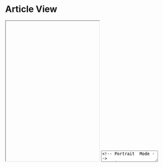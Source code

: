 # Article View

<iframe class="code-preview" height="450px"></iframe>
<textarea class="code-editor" name="code">
<!-- Portrait  Mode -->
<section class="articleview">
    <article class="articleview-item">
      <header class="articleview-item-figure">
        <a href="#">
          <img src="assets/images/thumb.png" alt="Article Image">
        </a>
      </header>
      <div class="articleview-item-body">
        <section class="articleview-item-text">
          <a href="#">
            <h3>Interdum urna egestas scelerisque</h3>
            <p>Curabitur tincidunt interdum urna egestas scelerisque. Cras at metus sed lorem eleifend tincidunt nec eu odio. Mauris quis turpis id sapien hendrerit pellentesque vel id leo. Vivamus vitae nibh dolor.</p>
          </a>
        </section>
        <footer class="articleview-item-footer">
          <a href="#" class="button">
            Read More
          </a>
        </footer>
      </div>
    </article>
    <article class="articleview-item">
      <header class="articleview-item-figure">
        <a href="#">
          <img src="assets/images/thumb.png" alt="Article Image">
        </a>
      </header>
      <div class="articleview-item-body">
        <section class="articleview-item-text">
          <a href="#">
            <h3>Interdum urna egestas scelerisque</h3>
            <p>Curabitur tincidunt interdum urna egestas scelerisque. Cras at metus sed lorem eleifend tincidunt nec eu odio. Mauris quis turpis id sapien hendrerit pellentesque vel id leo. Vivamus vitae nibh dolor.</p>
          </a>
        </section>
        <footer class="articleview-item-footer">
          <a href="#" class="button">
            Read More
          </a>
        </footer>
      </div>
    </article>
</section>

<!-- Landscape  Mode -->
<section class="articleview">
    <article class="articleview-item land">
      <header class="articleview-item-figure">
        <a href="#">
          <img src="assets/images/thumb.png" alt="Article Image">
        </a>
      </header>
      <div class="articleview-item-body">
        <section class="articleview-item-text">
          <a href="#">
            <h3>Interdum urna egestas scelerisque</h3>
            <p>Curabitur tincidunt interdum urna egestas scelerisque. Cras at metus sed lorem eleifend tincidunt nec eu odio. Mauris quis turpis id sapien hendrerit pellentesque vel id leo. Vivamus vitae nibh dolor.</p>
          </a>
        </section>
        <footer class="articleview-item-footer">
          <a href="#" class="button">
            Read More
          </a>
        </footer>
      </div>
    </article>
    <article class="articleview-item land">
      <header class="articleview-item-figure">
        <a href="#">
          <img src="assets/images/thumb.png" alt="Article Image">
        </a>
      </header>
      <div class="articleview-item-body">
        <section class="articleview-item-text">
          <a href="#">
            <h3>Interdum urna egestas scelerisque</h3>
            <p>Curabitur tincidunt interdum urna egestas scelerisque. Cras at metus sed lorem eleifend tincidunt nec eu odio. Mauris quis turpis id sapien hendrerit pellentesque vel id leo. Vivamus vitae nibh dolor.</p>
          </a>
        </section>
        <footer class="articleview-item-footer">
          <a href="#" class="button">
            Read More
          </a>
        </footer>
      </div>
    </article>
</section>
</textarea>